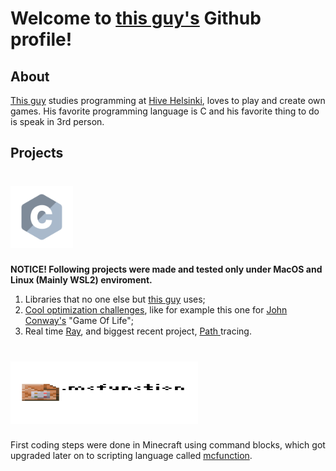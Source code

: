 # Welcome to <a href="https://github.com/Alforofous" target="_blank">this guy's</a> Github profile!

## About
<a href="https://github.com/Alforofous" target="_blank">This guy</a> studies programming at <a href="https://www.hive.fi/en/" target="_blank">Hive Helsinki</a>, loves to play and create own games. His favorite programming language is C and his favorite thing to do is speak in 3rd person.

## Projects

# <img src="c.svg" width="100" height="100"></img>

**__NOTICE! Following projects were made and tested only under MacOS and Linux (Mainly WSL2) enviroment.__**

1) Libraries that no one else but <a href="https://github.com/Alforofous" target="_blank">this guy</a> uses;
2) <a href="https://github.com/Alforofous/game_of_life" target="_blank">Cool optimization challenges</a>, like for example this one for <a href="https://en.wikipedia.org/wiki/Conway%27s_Game_of_Life" target="_blank">John Conway's</a> "Game Of Life";
3) Real time <a href="https://github.com/Alforofous/RTv1.git" target="_blank">Ray</a>, and biggest recent project, <a href="https://github.com/NikoGardziella/RayTracer" target="_blank">Path </a>tracing.

# <img src="mcfunction-icon.png" width="300" height="100"></img>

First coding steps were done in Minecraft using command blocks, which got upgraded later on to scripting language called <a href="https://minecraft.fandom.com/wiki/Function_(Java_Edition)" target="_blank">mcfunction</a>.
